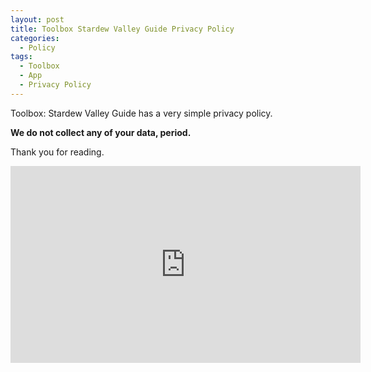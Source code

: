 ```yaml
---
layout: post
title: Toolbox Stardew Valley Guide Privacy Policy
categories:
  - Policy
tags:
  - Toolbox
  - App
  - Privacy Policy
---
```


Toolbox: Stardew Valley Guide has a very simple privacy policy. 

<b>We do not collect any of your data, period. </b>


Thank you for reading.

<div class="embed-responsive">
<iframe width="560" height="315" src="https://www.youtube.com/embed/G5Bz0RmBSw8" title="YouTube video player" frameborder="0" allow="accelerometer; autoplay; clipboard-write; encrypted-media; gyroscope; picture-in-picture" allowfullscreen></iframe>
</div>
